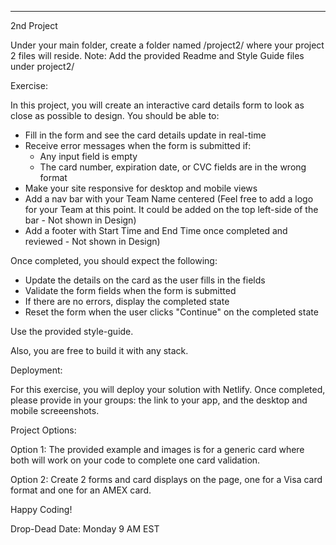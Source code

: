 
________________________________

2nd Project

Under your main folder, create a folder named /project2/ where your project 2 files will reside.
Note: Add the provided Readme and Style Guide files under project2/

Exercise:

In this project, you will create an interactive card details form to look as close as possible to design.
You should be able to:

- Fill in the form and see the card details update in real-time
- Receive error messages when the form is submitted if:
  - Any input field is empty
  - The card number, expiration date, or CVC fields are in the wrong format
- Make your site responsive for desktop and mobile views
- Add a nav bar with your Team Name centered (Feel free to add a logo for your Team at this point. It could be added on the top left-side of the bar - Not shown in Design)
- Add a footer with Start Time and End Time once completed and reviewed - Not shown in Design)

Once completed, you should expect the following:

- Update the details on the card as the user fills in the fields
- Validate the form fields when the form is submitted
- If there are no errors, display the completed state
- Reset the form when the user clicks "Continue" on the completed state

Use the provided style-guide.

Also, you are free to build it with any stack.

Deployment:

For this exercise, you will deploy your solution with Netlify.
Once completed, please provide in your groups: the link to your app, and the desktop and mobile screeenshots.

Project Options:

Option 1: The provided example and images is for a generic card where both will work on your code to complete one card validation.

Option 2: 
Create 2 forms and card displays on the page, one for a Visa card format and one for an AMEX card.

Happy Coding!

Drop-Dead Date: Monday 9 AM EST
